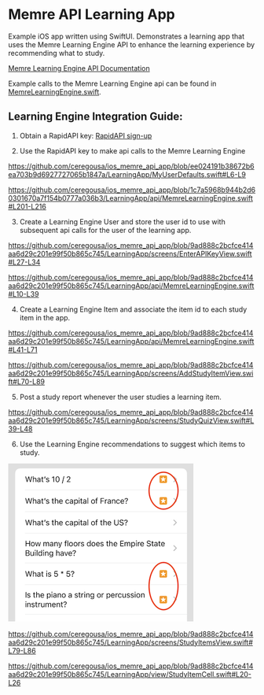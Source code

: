 # Memre API Learning App

Example iOS app written using SwiftUI. Demonstrates a learning app that uses the Memre Learning Engine API to enhance the learning experience by recommending what to study.

[Memre Learning Engine API Documentation](https://rapidapi.com/memre-memre-default/api/learning-engine/)

Example calls to the Memre Learning Engine api can be found in [MemreLearningEngine.swift](LearningApp/api/MemreLearningEngine.swift).

## Learning Engine Integration Guide:

1. Obtain a RapidAPI key: [RapidAPI sign-up](https://rapidapi.com/auth/sign-up?referral=/memre-memre-default/api/learning-engine/pricing)

2. Use the RapidAPI key to make api calls to the Memre Learning Engine

https://github.com/ceregousa/ios_memre_api_app/blob/ee024191b38672b6ea703b9d6927727065b1847a/LearningApp/MyUserDefaults.swift#L6-L9

https://github.com/ceregousa/ios_memre_api_app/blob/1c7a5968b944b2d60301670a7f154b0777a036b3/LearningApp/api/MemreLearningEngine.swift#L201-L216

3. Create a Learning Engine User and store the user id to use with subsequent api calls for the user of the learning app.

https://github.com/ceregousa/ios_memre_api_app/blob/9ad888c2bcfce414aa6d29c201e99f50b865c745/LearningApp/screens/EnterAPIKeyView.swift#L27-L34

https://github.com/ceregousa/ios_memre_api_app/blob/9ad888c2bcfce414aa6d29c201e99f50b865c745/LearningApp/api/MemreLearningEngine.swift#L10-L39

4. Create a Learning Engine Item and associate the item id to each study item in the app.

https://github.com/ceregousa/ios_memre_api_app/blob/9ad888c2bcfce414aa6d29c201e99f50b865c745/LearningApp/api/MemreLearningEngine.swift#L41-L71

https://github.com/ceregousa/ios_memre_api_app/blob/9ad888c2bcfce414aa6d29c201e99f50b865c745/LearningApp/screens/AddStudyItemView.swift#L70-L89

5. Post a study report whenever the user studies a learning item.

https://github.com/ceregousa/ios_memre_api_app/blob/9ad888c2bcfce414aa6d29c201e99f50b865c745/LearningApp/screens/StudyQuizView.swift#L39-L48

6. Use the Learning Engine recommendations to suggest which items to study.

![Recommended Study Items](images/RecommendedStudyItems.png)

https://github.com/ceregousa/ios_memre_api_app/blob/9ad888c2bcfce414aa6d29c201e99f50b865c745/LearningApp/screens/StudyItemsView.swift#L79-L86

https://github.com/ceregousa/ios_memre_api_app/blob/9ad888c2bcfce414aa6d29c201e99f50b865c745/LearningApp/view/StudyItemCell.swift#L20-L26
